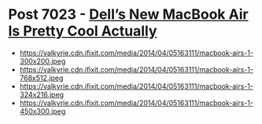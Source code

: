 # Post 7023 - [Dell&#8217;s New MacBook Air Is Pretty Cool Actually](https://www.ifixit.com/News/7023/dells-zps13)

- https://valkyrie.cdn.ifixit.com/media/2014/04/05163111/macbook-airs-1-300x200.jpeg
- https://valkyrie.cdn.ifixit.com/media/2014/04/05163111/macbook-airs-1-768x512.jpeg
- https://valkyrie.cdn.ifixit.com/media/2014/04/05163111/macbook-airs-1-324x216.jpeg
- https://valkyrie.cdn.ifixit.com/media/2014/04/05163111/macbook-airs-1-450x300.jpeg
